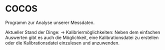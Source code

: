 # COCOS
Programm zur Analyse unserer Messdaten.

Aktueller Stand der Dinge:
-> Kalibriermöglichkeiten: Neben dem einfachen Auswerten gibt es auch die Möglichkeit, eine Kalibrationsdatei zu erstellen oder die Kalibrationsdatei einzulesen und anzuwenden.
